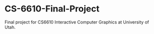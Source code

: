 # CS-6610-Final-Project
Final project for CS6610 Interactive Computer Graphics at University of Utah.
